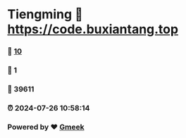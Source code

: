# Tiengming :link: https://code.buxiantang.top 
### :page_facing_up: [10](https://code.buxiantang.top/tag.html) 
### :speech_balloon: 1 
### :hibiscus: 39611 
### :alarm_clock: 2024-07-26 10:58:14 
### Powered by :heart: [Gmeek](https://github.com/Meekdai/Gmeek)
